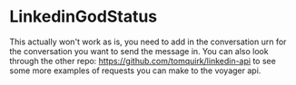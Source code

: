# LinkedinGodStatus
This actually won't work as is, you need to add in the conversation urn for the conversation you want to send the message in. You can also look through the other repo: https://github.com/tomquirk/linkedin-api   to see some more examples of requests you can make to the voyager api. 
